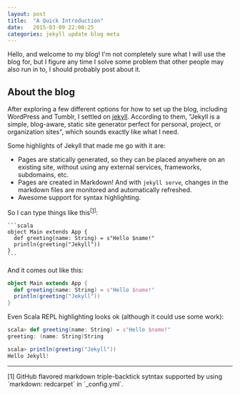 ```yaml
---
layout: post
title:  "A Quick Introduction"
date:   2015-03-09 22:00:25
categories: jekyll update blog meta
---
```


Hello, and welcome to my blog! I'm not completely sure what I will use the blog
for, but I figure any time I solve some problem that other people may also run
in to, I should probably post about it.

## About the blog
After exploring a few different options for how to set up the blog, including
WordPress and Tumblr, I settled on [jekyll](http://jekyllrb.com). According
to them, "Jekyll is a simple, blog-aware, static site generator perfect
for personal, project, or organization sites", which sounds exactly like
what I need.

Some highlights of Jekyll that made me go with it are:

 - Pages are statically generated, so they can be placed anywhere on an existing
   site, without using any external services, frameworks, subdomains, etc.
 - Pages are created in Markdown! And with `jekyll serve`, changes in the
   markdown files are monitored and automatically refreshed.
 - Awesome support for syntax highlighting.

So I can type things like this<sup>[<a href="#foot1">1</a>]</sup>:

<div class="highlight">
<pre><code><span class="n">```</span><span class="k">scala</span>
<span class="n">object Main extends App {
  def greeting(name: String) = s"Hello $name!"
  println(greeting("Jekyll"))
}
```</span></code></pre>
</div>

And it comes out like this:

```scala
object Main extends App {
  def greeting(name: String) = s"Hello $name!"
  println(greeting("Jekyll"))
}
```

Even Scala REPL highlighting looks ok (although it could use some work):

```scala
scala> def greeting(name: String) = s"Hello $name!"
greeting: (name: String)String

scala> println(greeting("Jekyll"))
Hello Jekyll!
```

-----------
<dif id="foot1">
[1] GitHub flavored markdown triple-backtick
sytntax supported by using `markdown: redcarpet` in `_config.yml`.
</div>
